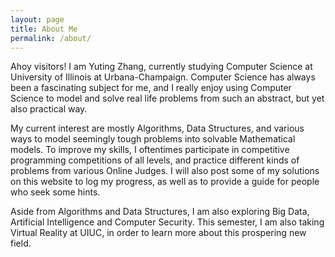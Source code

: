 ```yaml
---
layout: page
title: About Me
permalink: /about/
---
```


Ahoy visitors! I am Yuting Zhang, currently studying Computer Science at University of Illinois
at Urbana-Champaign. Computer Science has always been a fascinating subject for me, and I really
enjoy using Computer Science to  model and solve real life problems from such an
abstract, but yet also practical way. 

My current interest are mostly Algorithms, Data Structures, and various ways to model seemingly tough
problems into solvable Mathematical models. To improve my skills, I oftentimes participate in 
 competitive programming competitions of all levels, and  practice different kinds of problems 
from various Online Judges. I will also post some of my solutions on this website to log my progress,
as well as to provide a guide for people who seek some hints.

Aside from Algorithms and Data Structures, I am also exploring Big Data, Artificial Intelligence and Computer Security. 
This semester, I am also taking Virtual Reality at UIUC, in order to learn more about this prospering new field.
